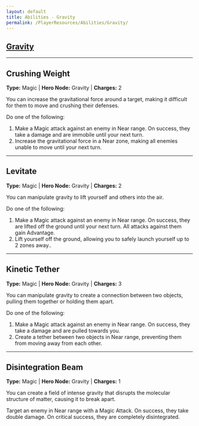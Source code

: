 ```yaml
---
layout: default
title: Abilities - Gravity
permalink: /PlayerResources/Abilities/Gravity/
---
```

## [Gravity](#Gravity)

------------------------------------------------
## Crushing Weight
**Type:** Magic
 | **Hero Node:** Gravity
 | **Charges:** 2

You can increase the gravitational force around a target, making it difficult for them to move and crushing their defenses.

Do one of the following:

1. Make a Magic attack against an enemy in Near range. On success, they take a damage and are immobile  until your next turn.
2. Increase the gravitational force in a Near zone, making all enemies unable to move until your next turn.

------------------------------------------------
## Levitate
**Type:** Magic
 | **Hero Node:** Gravity
 | **Charges:** 2

You can manipulate gravity to lift yourself and others into the air.

Do one of the following:

1. Make a Magic attack against an enemy in Near range. On success, they are lifted off the ground until your next turn. All attacks against them gain Advantage.
2. Lift yourself off the ground, allowing you to safely launch yourself up to 2 zones away..


------------------------------------------------
## Kinetic Tether
**Type:** Magic
 | **Hero Node:** Gravity
 | **Charges:** 3

You can manipulate gravity to create a connection between two objects, pulling them together or holding them apart.

Do one of the following:

1. Make a Magic attack against an enemy in Near range. On success, they take a damage and are pulled towards you.
2. Create a tether between two objects in Near range, preventing them from moving away from each other.

------------------------------------------------
## Disintegration Beam
**Type:** Magic
 | **Hero Node:** Gravity
 | **Charges:** 1

You can create a field of intense gravity that disrupts the molecular structure of matter, causing it to break apart.

Target an enemy in Near range with a Magic Attack. On success, they take double damage. On critical success, they are completely disintegrated.